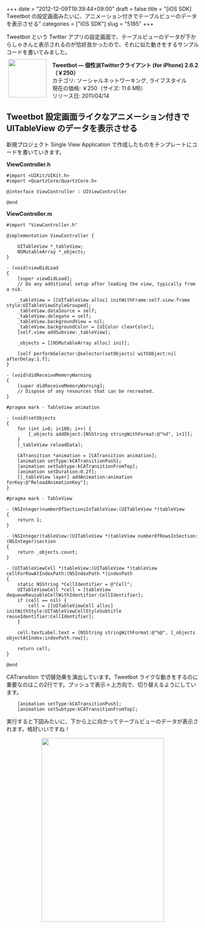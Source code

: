 +++
date = "2012-12-09T19:39:44+09:00"
draft = false
title = "[iOS SDK] Tweetbot の設定画面みたいに、アニメーション付きでテーブルビューのデータを表示させる"
categories = ["iOS SDK"]
slug = "5185"
+++

Tweetbot という Twitter アプリの設定画面で、テーブルビューのデータが下からしゃきんと表示されるのが恰好良かったので、それに似た動きをするサンプルコードを書いてみました。

<a href="https://itunes.apple.com/jp/app/id428851691?mt=8&uo=4&at=11l3RT" target="_blank" rel="nofollow"><img width="100" class="alignleft" align="left" src="http://a1335.phobos.apple.com/us/r1000/078/Purple/v4/29/7a/37/297a3777-a601-e622-d29f-a2dd59b1848f/temp..bzkxsbdn.100x100-75.png" style="margin: -5px 15px 1px 5px;"></a><strong> Tweetbot ― 個性派Twitterクライアント (for iPhone) 2.6.2（￥250）</strong><br> カテゴリ: ソーシャルネットワーキング, ライフスタイル<br> 現在の価格: ￥250（サイズ: 11.6 MB）<br> リリース日: 2011/04/14<br style="clear: both;">

<h2>Tweetbot 設定画面ライクなアニメーション付きで UITableView のデータを表示させる</h2>

新規プロジェクト Single View Application で作成したものをテンプレートにコードを書いていきます。

<strong>ViewController.h</strong>

<pre><code>#import &lt;UIKit/UIKit.h>
#import &lt;QuartzCore/QuartzCore.h>

@interface ViewController : UIViewController <UITableViewDataSource, UITableViewDelegate>

@end
</code></pre>

<strong>ViewController.m</strong>

<pre><code>#import "ViewController.h"

@implementation ViewController {
    
    UITableView *_tableView;
    NSMutableArray *_objects;
}

- (void)viewDidLoad
{
    [super viewDidLoad];
    // Do any additional setup after loading the view, typically from a nib.
    
    _tableView = [[UITableView alloc] initWithFrame:self.view.frame style:UITableViewStyleGrouped];
    _tableView.dataSource = self;
    _tableView.delegate = self;
    _tableView.backgroundView = nil;
    _tableView.backgroundColor = [UIColor clearColor];
    [self.view addSubview:_tableView];
    
    _objects = [[NSMutableArray alloc] init];
    
    [self performSelector:@selector(setObjects) withObject:nil afterDelay:1.f];
}

- (void)didReceiveMemoryWarning
{
    [super didReceiveMemoryWarning];
    // Dispose of any resources that can be recreated.
}

#pragma mark - TableView animation

- (void)setObjects
{
    for (int i=0; i<100; i++) {
        [_objects addObject:[NSString stringWithFormat:@"%d", i+1]];
    }
    [_tableView reloadData];
    
    CATransition *animation = [CATransition animation];
    [animation setType:kCATransitionPush];
    [animation setSubtype:kCATransitionFromTop];
    [animation setDuration:0.2f];
    [[_tableView layer] addAnimation:animation forKey:@"ReloadAnimationKey"];
}

#pragma mark - TableView

- (NSInteger)numberOfSectionsInTableView:(UITableView *)tableView
{
    return 1;
}

- (NSInteger)tableView:(UITableView *)tableView numberOfRowsInSection:(NSInteger)section
{
    return _objects.count;
}

- (UITableViewCell *)tableView:(UITableView *)tableView cellForRowAtIndexPath:(NSIndexPath *)indexPath
{
    static NSString *CellIdentifier = @"Cell";
    UITableViewCell *cell = [tableView dequeueReusableCellWithIdentifier:CellIdentifier];
    if (cell == nil) {
        cell = [[UITableViewCell alloc] initWithStyle:UITableViewCellStyleSubtitle reuseIdentifier:CellIdentifier];
    }
    
    cell.textLabel.text = [NSString stringWithFormat:@"%@", [_objects objectAtIndex:indexPath.row]];
    
    return cell;
}

@end</code></pre>

CATransition で切替効果を演出しています。Tweetbot ライクな動きをするのに重要なのはこの2行です。プッシュで表示＋上方向で、切り替えるようにしています。

<pre><code>    [animation setType:kCATransitionPush];
    [animation setSubtype:kCATransitionFromTop];
</code></pre>

実行すると下図みたいに、下から上に向かってテーブルビューのデータが表示されます。格好いいですね！

<img style="display:block; margin-left:auto; margin-right:auto;" src="/images/2012/12/5185_1.png" border="0" width="320" height="480" />
